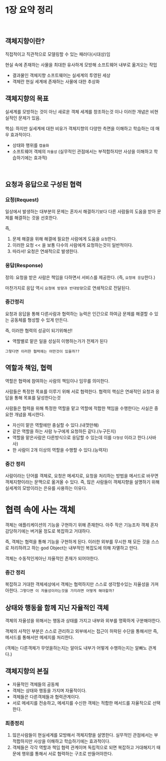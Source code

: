 # 1장 요약 정리

<br/>

## 객체지향이란?

직접적이고 직관적으로 모델링할 수 있는 패러다(시대상)임

현실 속에 존재하는 사물을 최대한 유사하게 모방해 소프트웨어 내부로 옮겨오는 작업

- 결과물인 객체지향 소프트웨어는 실세계의 투영된 세상
- 객체란 현실 세계에 존재하는 사물에 대한 추상화

## 객체지향의 목표

실세계를 모방하는 것이 아닌 새로운 객체 세계를 창조하는것 이나
이러한 개념은 비현실적인 문제가 있음.

핵심: 하지만 실세계에 대한 비유가 객체지향의 다양한 측면을 이해하고 학습하는 데 매우 효과적이다.

- 상태와 행위를 `캡슐화`
- 소프트웨어 객체의 `자율성`
  (실무적인 관점에서는 부적합하지만 사상을 이해하고 학습하기에는 효과적)

<br/>

## 요청과 응답으로 구성된 협력

### 요청(Request)

일상에서 발생하는 대부분의 문제는 혼자서 해결하기보다 다른 사람들의 도움을 받아 문제를 해결하는 것을 선호한다.

즉,

1. 문제 해결을 위해 해결에 필요한 사람에게 도움을 `요청`한다.
2. 이러한 요청 << 을 보통 다수의 사람에게 요청하는것이 일반적이다.
3. 따라서! 요청은 연쇄적으로 발생한다.

### 응답(Response)

정의: 요청을 받은 사람은 책임을 다하면서 서비스를 제공한다. (즉, `요청에 응답`한다.)

마찬가지로 응답 역시 `요청에 방향과 반대방향`으로 연쇄적으로 전달된다.

### 중간정리

요청과 응답을 통해 다른사람과 협력하는 능력은 인간으로 하여금 문제를 해결할 수 있는 공동체를 형성할 수 있게 만든다.

즉, 이러한 협력의 성공이 되기위해선!

- 역할별로 맡은 일을 성실히 이행하는가가 전제가 된다

`그렇다면 이러한 협력에는 어떤것이 있을까??`

## 역할과 책임, 협력

역할은 협력에 참여하는 사람의 책임이나 임무를 의미한다.

사람들은 특정한 목표를 이루기 위해 서로 협력한다.
협력의 핵심은 연쇄적인 요청과 응답을 통해 목표를 달성한다는것

사람들은 협력을 위해 특정한 역할을 맡고
역할에 적합한 책임을 수행한다는 사실은 중요한 개념을 제시한다.

- 자신이 맡은 역할에만 충실할 수 있다.(내껏만해)
- 같은 역할을 하는 사람 누구에게 요청하든 같다.(누구든지)
- 역할을 맡은사람은 다른방식으로 응답할 수 있는데 이를 `다형성` 이라고 한다.(사바사)
- 한 사람이 2개 이상의 역할을 수행할 수 있다.(능력자)

### 중간 정리

사람이라는 단어를 객체로, 요청은 메세지로, 요청을 처리하는 방법을 메서드로 바꾸면 객체지향이라는 문맥으로 옮겨올 수 있다.
즉, 많은 사람들이 객체지향을 설명하기 위해 실세계의 모방이라는 은유를 사용하는 이유다.

# 협력 속에 사는 객체

객체는 애플리케이션의 기능을 구현하기 위해 존재한다. 아주 작은 기능조차 객체 혼자 감당하기에는 버거울 정도로 복잡하고 거대하다.

즉, 객체는 협력을 통해 기능을 구현하게 된다.
이러한 외부를 무시한 채 모든 것을 스스로 처리하려고 하는 god Object는 내부적인 복잡도에 의해 자멸하고 만다.

객체는 수동적인게아닌 자율적인 존재가 되어야한다.

### 중간 정리

복잡하고 거대한 객체세상에서 객체는 협력하지만 스스로 생각할수있는 자율성을 가져아한다.
`그렇다면 이 자율성이라는것을 가지려면 어떻게 해야할까?`

## 상태와 행동을 함께 지닌 자율적인 객체

객체의 자율성을 위해서는 행동과 상태를 가지고 내부와 외부를 명확하게 구분해야한다.

객체의 사적인 부분은 스스로 관리하고
외부에서는 접근이 허락된 수단을 통해서만
즉, 메서드를 통해서만 메세지를 처리한다.

(객체는 다른객체가 무엇을하는지는 알아도 내부가 어떻게 수행하는지는 알빠노 관계다.)

## 객체지향의 본질

- 자율적인 객체들의 공동체
- 객체는 상태와 행동을 가지며 자율적이다.
- 객체들은 다른객체들과 협력관계이다.
- 서로 메세지를 전송하고, 메세지를 수신한 객체는 적합한 메서드를 자율적으로 선택한다.

### 최종정리

1. 많은사람들이 현실세계를 모방해서 객체지향을 설명한다. 실무적인 관점에서는 부적합하지만 사상을 이해하고 학습하기에는 효과적이다.
2. 객체들은 각각 역할과 책임 협력 관계이며 독립적으로 되면 복잡하고 거대해지기 때문에 행위를 통해서 서로 협력하는 구조로 만들어야한다.
